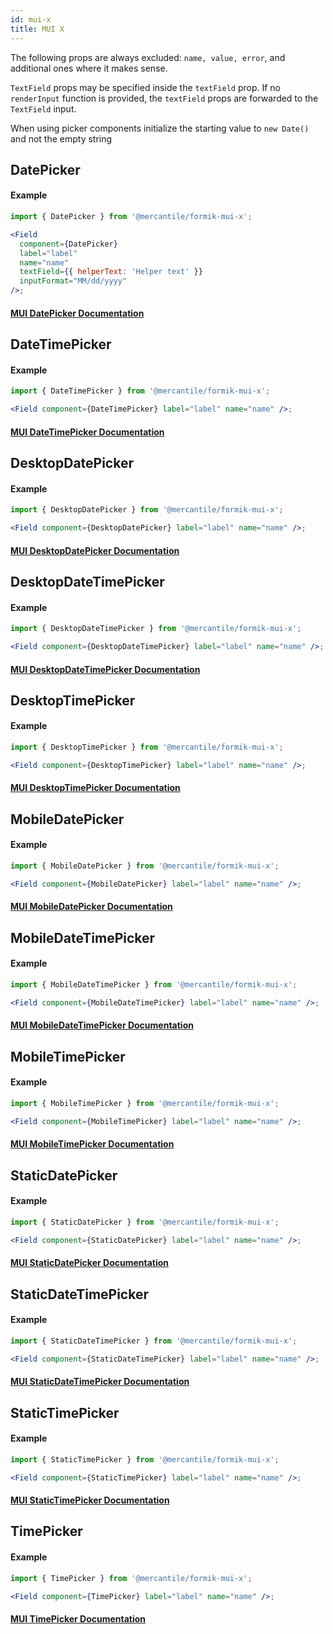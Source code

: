```yaml
---
id: mui-x
title: MUI X
---
```


The following props are always excluded: `name, value, error`, and additional ones where it makes sense.

`TextField` props may be specified inside the `textField` prop. If no `renderInput` function is provided, the `textField` props are forwarded to the `TextField` input.

When using picker components initialize the starting value to `new Date()` and not the empty string

## DatePicker

#### Example

```jsx
import { DatePicker } from '@mercantile/formik-mui-x';

<Field
  component={DatePicker}
  label="label"
  name="name"
  textField={{ helperText: 'Helper text' }}
  inputFormat="MM/dd/yyyy"
/>;
```

#### [MUI DatePicker Documentation](https://mui.com/api/date-picker/)

## DateTimePicker

#### Example

```jsx
import { DateTimePicker } from '@mercantile/formik-mui-x';

<Field component={DateTimePicker} label="label" name="name" />;
```

#### [MUI DateTimePicker Documentation](https://mui.com/api/date-time-picker/)

## DesktopDatePicker

#### Example

```jsx
import { DesktopDatePicker } from '@mercantile/formik-mui-x';

<Field component={DesktopDatePicker} label="label" name="name" />;
```

#### [MUI DesktopDatePicker Documentation](https://mui.com/api/desktop-date-picker/)

## DesktopDateTimePicker

#### Example

```jsx
import { DesktopDateTimePicker } from '@mercantile/formik-mui-x';

<Field component={DesktopDateTimePicker} label="label" name="name" />;
```

#### [MUI DesktopDateTimePicker Documentation](https://mui.com/api/desktop-date-time-picker/)

## DesktopTimePicker

#### Example

```jsx
import { DesktopTimePicker } from '@mercantile/formik-mui-x';

<Field component={DesktopTimePicker} label="label" name="name" />;
```

#### [MUI DesktopTimePicker Documentation](https://mui.com/api/desktop-time-picker/)

## MobileDatePicker

#### Example

```jsx
import { MobileDatePicker } from '@mercantile/formik-mui-x';

<Field component={MobileDatePicker} label="label" name="name" />;
```

#### [MUI MobileDatePicker Documentation](https://mui.com/api/mobile-date-picker/)

## MobileDateTimePicker

#### Example

```jsx
import { MobileDateTimePicker } from '@mercantile/formik-mui-x';

<Field component={MobileDateTimePicker} label="label" name="name" />;
```

#### [MUI MobileDateTimePicker Documentation](https://mui.com/api/mobile-date-time-picker/)

## MobileTimePicker

#### Example

```jsx
import { MobileTimePicker } from '@mercantile/formik-mui-x';

<Field component={MobileTimePicker} label="label" name="name" />;
```

#### [MUI MobileTimePicker Documentation](https://mui.com/api/mobile-time-picker/)

## StaticDatePicker

#### Example

```jsx
import { StaticDatePicker } from '@mercantile/formik-mui-x';

<Field component={StaticDatePicker} label="label" name="name" />;
```

#### [MUI StaticDatePicker Documentation](https://mui.com/api/static-date-picker/)

## StaticDateTimePicker

#### Example

```jsx
import { StaticDateTimePicker } from '@mercantile/formik-mui-x';

<Field component={StaticDateTimePicker} label="label" name="name" />;
```

#### [MUI StaticDateTimePicker Documentation](https://mui.com/api/static-date-time-picker/)

## StaticTimePicker

#### Example

```jsx
import { StaticTimePicker } from '@mercantile/formik-mui-x';

<Field component={StaticTimePicker} label="label" name="name" />;
```

#### [MUI StaticTimePicker Documentation](https://mui.com/api/static-time-picker/)

## TimePicker

#### Example

```jsx
import { TimePicker } from '@mercantile/formik-mui-x';

<Field component={TimePicker} label="label" name="name" />;
```

#### [MUI TimePicker Documentation](https://mui.com/api/time-picker/)
